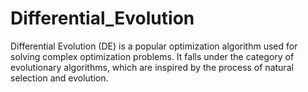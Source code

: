 # Differential_Evolution
Differential Evolution (DE) is a popular optimization algorithm used for solving complex optimization problems. It falls under the category of evolutionary algorithms, which are inspired by the process of natural selection and evolution. 
